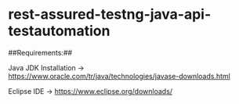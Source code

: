# rest-assured-testng-java-api-testautomation


##Requirements:##

Java JDK Installation -> https://www.oracle.com/tr/java/technologies/javase-downloads.html

Eclipse IDE -> https://www.eclipse.org/downloads/
